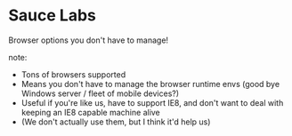 # Sauce Labs

Browser options you don't have to manage!

note:
- Tons of browsers supported
- Means you don't have to manage the browser runtime envs (good bye Windows server / fleet of mobile devices?)
- Useful if you're like us, have to support IE8, and don't want to deal with keeping an IE8 capable machine alive
- (We don't actually use them, but I think it'd help us)